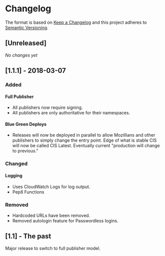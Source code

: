 # Changelog

The format is based on [Keep a Changelog](http://keepachangelog.com/en/1.0.0/)
and this project adheres to [Semantic Versioning](http://semver.org/spec/v2.0.0.html).

## [Unreleased]

_No changes yet_

## [1.1.1] - 2018-03-07

### Added

#### Full Publisher

- All publishers now require signing.
- All publishers are only authoritative for their namespaces.

#### Blue Green Deploys

- Releases will now be deployed in parallel to allow Mozillians and other publishers to simply change the entry point.  Edge of what is stable CIS will now be called CIS Latest.  Eventually current "production will change to previous."

### Changed

#### Logging

- Uses CloudWatch Logs for log output.
- Pep8 Functions

### Removed

- Hardcoded URLs have been removed.
- Removed autologin feature for Passwordless logins.

## [1.1] - The past

Major release to switch to full publisher model.

